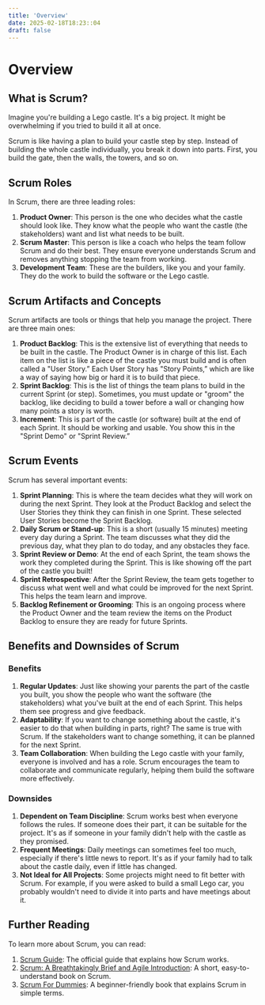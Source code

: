 ```yaml
---
title: 'Overview'
date: 2025-02-18T18:23::04
draft: false
---
```


# Overview

## What is Scrum?

Imagine you're building a Lego castle. It's a big project. It might be overwhelming if you tried to build it all at once.

Scrum is like having a plan to build your castle step by step. Instead of building the whole castle individually, you break it down into parts. First, you build the gate, then the walls, the towers, and so on.

## Scrum Roles

In Scrum, there are three leading roles:

1. **Product Owner**: This person is the one who decides what the castle should look like. They know what the people who want the castle (the stakeholders) want and list what needs to be built.
2. **Scrum Master**: This person is like a coach who helps the team follow Scrum and do their best. They ensure everyone understands Scrum and removes anything stopping the team from working.
3. **Development Team**: These are the builders, like you and your family. They do the work to build the software or the Lego castle.

## Scrum Artifacts and Concepts

Scrum artifacts are tools or things that help you manage the project. There are three main ones:

1. **Product Backlog**: This is the extensive list of everything that needs to be built in the castle. The Product Owner is in charge of this list. Each item on the list is like a piece of the castle you must build and is often called a "User Story.” Each User Story has "Story Points,” which are like a way of saying how big or hard it is to build that piece.
2. **Sprint Backlog**: This is the list of things the team plans to build in the current Sprint (or step). Sometimes, you must update or "groom" the backlog, like deciding to build a tower before a wall or changing how many points a story is worth.
3. **Increment**: This is part of the castle (or software) built at the end of each Sprint. It should be working and usable. You show this in the "Sprint Demo" or "Sprint Review.”

## Scrum Events

Scrum has several important events:

1. **Sprint Planning**: This is where the team decides what they will work on during the next Sprint. They look at the Product Backlog and select the User Stories they think they can finish in one Sprint. These selected User Stories become the Sprint Backlog.
2. **Daily Scrum or Stand-up**: This is a short (usually 15 minutes) meeting every day during a Sprint. The team discusses what they did the previous day, what they plan to do today, and any obstacles they face.
3. **Sprint Review or Demo**: At the end of each Sprint, the team shows the work they completed during the Sprint. This is like showing off the part of the castle you built!
4. **Sprint Retrospective**: After the Sprint Review, the team gets together to discuss what went well and what could be improved for the next Sprint. This helps the team learn and improve.
5. **Backlog Refinement or Grooming**: This is an ongoing process where the Product Owner and the team review the items on the Product Backlog to ensure they are ready for future Sprints.

## Benefits and Downsides of Scrum

### Benefits

1. **Regular Updates**: Just like showing your parents the part of the castle you built, you show the people who want the software (the stakeholders) what you've built at the end of each Sprint. This helps them see progress and give feedback.
2. **Adaptability**: If you want to change something about the castle, it's easier to do that when building in parts, right? The same is true with Scrum. If the stakeholders want to change something, it can be planned for the next Sprint.
3. **Team Collaboration**: When building the Lego castle with your family, everyone is involved and has a role. Scrum encourages the team to collaborate and communicate regularly, helping them build the software more effectively.

### Downsides

1. **Dependent on Team Discipline**: Scrum works best when everyone follows the rules. If someone does their part, it can be suitable for the project. It's as if someone in your family didn't help with the castle as they promised.
2. **Frequent Meetings**: Daily meetings can sometimes feel too much, especially if there's little news to report. It's as if your family had to talk about the castle daily, even if little has changed.
3. **Not Ideal for All Projects**: Some projects might need to fit better with Scrum. For example, if you were asked to build a small Lego car, you probably wouldn't need to divide it into parts and have meetings about it.

## Further Reading

To learn more about Scrum, you can read:

1. [Scrum Guide](https://www.scrumguides.org/scrum-guide.html): The official guide that explains how Scrum works.
2. [Scrum: A Breathtakingly Brief and Agile Introduction](https://www.amazon.com/Scrum-Breathtakingly-Brief-Agile-Introduction/dp/193796504X): A short, easy-to-understand book on Scrum.
3. [Scrum For Dummies](https://www.amazon.com/Scrum-Dummies-Mark-C-Layton/dp/111890575X): A beginner-friendly book that explains Scrum in simple terms.
